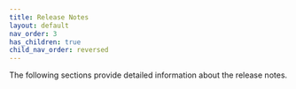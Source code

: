 ```yaml
---
title: Release Notes
layout: default
nav_order: 3
has_children: true
child_nav_order: reversed
---
```


The following sections provide detailed information about the release notes.
